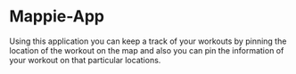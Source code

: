 # Mappie-App
Using this application you can keep a track of your workouts by pinning the location of the workout on the map and also you can pin the information of your workout on that particular locations.
